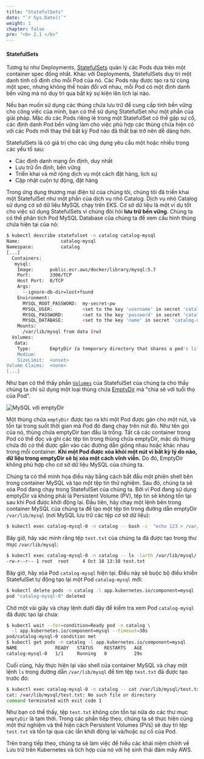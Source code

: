 ```yaml
---
title: "StatefulSets"
date: "`r Sys.Date()`"
weight: 1
chapter: false
pre: "<b> 2.1 </b>"
---
```


#### StatefulSets

Tương tự như Deployments, [StatefulSets](https://kubernetes.io/docs/concepts/workloads/controllers/statefulset/) quản lý các Pods dựa trên một container spec đồng nhất. Khác với Deployments, StatefulSets duy trì một danh tính cố định cho mỗi Pod của nó. Các Pods này được tạo ra từ cùng một spec, nhưng không thể hoán đổi với nhau, mỗi Pod có một định danh bền vững mà nó duy trì qua bất kỳ sự kiện lên lịch lại nào.

Nếu bạn muốn sử dụng các thùng chứa lưu trữ để cung cấp tính bền vững cho công việc của mình, bạn có thể sử dụng StatefulSet như một phần của giải pháp. Mặc dù các Pods riêng lẻ trong một StatefulSet có thể gặp sự cố, các định danh Pod bền vững làm cho việc phù hợp các thùng chứa hiện có với các Pods mới thay thế bất kỳ Pod nào đã thất bại trở nên dễ dàng hơn.

StatefulSets là có giá trị cho các ứng dụng yêu cầu một hoặc nhiều trong các yếu tố sau:

- Các định danh mạng ổn định, duy nhất
- Lưu trữ ổn định, bền vững
- Triển khai và mở rộng dịch vụ một cách đặt hàng, lịch sự
- Cập nhật cuộn tự động, đặt hàng

Trong ứng dụng thương mại điện tử của chúng tôi, chúng tôi đã triển khai một StatefulSet như một phần của dịch vụ nhỏ Catalog. Dịch vụ nhỏ Catalog sử dụng cơ sở dữ liệu MySQL chạy trên EKS. Cơ sở dữ liệu là một ví dụ tốt cho việc sử dụng StatefulSets vì chúng đòi hỏi **lưu trữ bền vững**. Chúng ta có thể phân tích Pod MySQL Database của chúng ta để xem cấu hình thùng chứa hiện tại của nó:

```bash
$ kubectl describe statefulset -n catalog catalog-mysql
Name:               catalog-mysql
Namespace:          catalog
[...]
  Containers:
   mysql:
    Image:      public.ecr.aws/docker/library/mysql:5.7
    Port:       3306/TCP
    Host Port:  0/TCP
    Args:
      --ignore-db-dir=lost+found
    Environment:
      MYSQL_ROOT_PASSWORD:  my-secret-pw
      MYSQL_USER:           <set to the key 'username' in secret 'catalog-db'>  Optional: false
      MYSQL_PASSWORD:       <set to the key 'password' in secret 'catalog-db'>  Optional: false
      MYSQL_DATABASE:       <set to the key 'name' in secret 'catalog-db'>      Optional: false
    Mounts:
      /var/lib/mysql from data (rw)
  Volumes:
   data:
    Type:       EmptyDir (a temporary directory that shares a pod's lifetime)
    Medium:
    SizeLimit:  <unset>
Volume Claims:  <none>
[...]
```

Như bạn có thể thấy phần [`Volumes`](https://kubernetes.io/docs/concepts/storage/volumes/#emptydir-configuration-example) của StatefulSet của chúng ta cho thấy chúng ta chỉ sử dụng một loại thùng chứa [EmptyDir](https://kubernetes.io/docs/concepts/storage/volumes/#emptydir) mà "chia sẻ với tuổi thọ của Pod".

![MySQL với emptyDir](./assets/mysql-emptydir.png)

Một thùng chứa `emptyDir` được tạo ra khi một Pod được gán cho một nút, và tồn tại trong suốt thời gian mà Pod đó đang chạy trên nút đó. Như tên gọi của nó, thùng chứa emptyDir ban đầu là trống. Tất cả các container trong Pod có thể đọc và ghi các tệp tin trong thùng chứa emptyDir, mặc dù thùng chứa đó có thể được gắn vào các đường dẫn giống nhau hoặc khác nhau trong mỗi container. **Khi một Pod được xóa khỏi một nút vì bất kỳ lý do nào, dữ liệu trong emptyDir sẽ bị xóa một cách vĩnh viễn.** Do đó, EmptyDir không phù hợp cho cơ sở dữ liệu MySQL của chúng ta.

Chúng ta có thể minh họa điều này bằng cách bắt đầu một phiên shell bên trong container MySQL và tạo một tệp tin thử nghiệm. Sau đó, chúng ta sẽ xóa Pod đang chạy trong StatefulSet của chúng ta. Bởi vì Pod đang sử dụng emptyDir và không phải là Persistent Volume (PV), tệp tin sẽ không tồn tại sau khi Pod được khởi động lại. Đầu tiên, hãy chạy một lệnh bên trong container MySQL của chúng ta để tạo một tệp tin trong đường dẫn emptyDir `/var/lib/mysql` (nơi MySQL lưu trữ các tệp cơ sở dữ liệu):

```bash
$ kubectl exec catalog-mysql-0 -n catalog -- bash -c  "echo 123 > /var/lib/mysql/test.txt"
```

Bây giờ, hãy xác minh rằng tệp `test.txt` của chúng ta đã được tạo trong thư mục `/var/lib/mysql`:

```bash
$ kubectl exec catalog-mysql-0 -n catalog -- ls -larth /var/lib/mysql/ | grep -i test
-rw-r--r-- 1 root  root     4 Oct 18 13:38 test.txt
```

Bây giờ, hãy xóa Pod `catalog-mysql` hiện tại. Điều này sẽ buộc bộ điều khiển StatefulSet tự động tạo lại một Pod `catalog-mysql` mới:

```bash
$ kubectl delete pods -n catalog -l app.kubernetes.io/component=mysql
pod "catalog-mysql-0" deleted
```

Chờ một vài giây và chạy lệnh dưới đây để kiểm tra xem Pod `catalog-mysql` đã được tạo lại chưa:

```bash
$ kubectl wait --for=condition=Ready pod -n catalog \
  -l app.kubernetes.io/component=mysql --timeout=30s
pod/catalog-mysql-0 condition met
$ kubectl get pods -n catalog -l app.kubernetes.io/component=mysql
NAME              READY   STATUS    RESTARTS   AGE
catalog-mysql-0   1/1     Running   0          29s
```

Cuối cùng, hãy thực hiện lại vào shell của container MySQL và chạy một lệnh `ls` trong đường dẫn `/var/lib/mysql` để tìm tệp `test.txt` đã được tạo trước đó:

```bash expectError=true
$ kubectl exec catalog-mysql-0 -n catalog -- cat /var/lib/mysql/test.txt
cat: /var/lib/mysql/test.txt: No such file or directory
command terminated with exit code 1
```

Như bạn có thể thấy, tệp `test.txt` không còn tồn tại nữa do các thư mục `emptyDir` là tạm thời. Trong các phần tiếp theo, chúng ta sẽ thực hiện cùng một thử nghiệm và thể hiện cách Persistent Volumes (PVs) sẽ duy trì tệp `test.txt` và tồn tại qua các lần khởi động lại và/hoặc sự cố của Pod.

Trên trang tiếp theo, chúng ta sẽ làm việc để hiểu các khái niệm chính về Lưu trữ trên Kubernetes và tích hợp của nó với hệ sinh thái đám mây AWS.